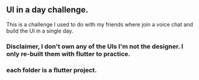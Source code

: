 
## UI in a day challenge.
This is a challenge I used to do with my friends where join a voice chat and build the UI in a single day.

### Disclaimer, I don't own any of the UIs I'm not the designer. I only re-built them with flutter to practice.

### each folder is a flutter project.